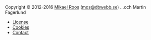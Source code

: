 Copyright &copy; 2012-2016 [Mikael Roos](https://mikaelroos.se) (mos@dbwebb.se)
...och Martin Fagerlund

* [License](license)
* [Cookies](cookies)
* [Contact](contact)
